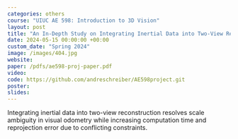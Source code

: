 ```yaml
---
categories: others
course: "UIUC AE 598: Introduction to 3D Vision"
layout: post
title: "An In-Depth Study on Integrating Inertial Data into Two-View Reconstruction"
date: 2024-05-15 00:00:00 +00:00
custom_date: "Spring 2024"
image: /images/404.jpg
website: 
paper: /pdfs/ae598-proj-paper.pdf
video: 
code: https://github.com/andreschreiber/AE598project.git
poster: 
slides: 
---
```

Integrating inertial data into two-view reconstruction resolves scale ambiguity in visual odometry while increasing computation time and reprojection error due to conflicting constraints.